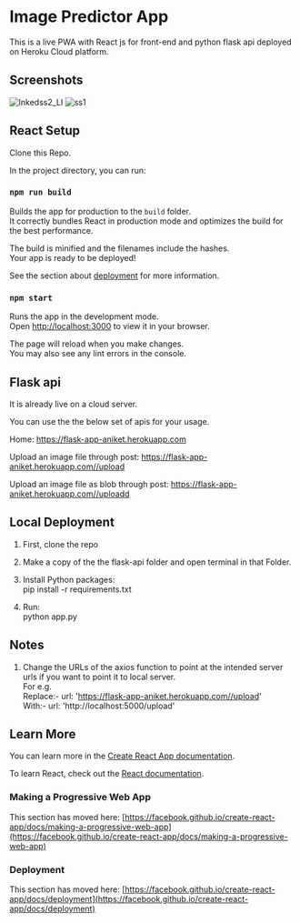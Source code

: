 # Image Predictor App

This is a live PWA with React js for front-end and python flask api deployed on Heroku Cloud platform.

## Screenshots

![Inkedss2_LI](https://user-images.githubusercontent.com/20863253/158742219-bc6d053e-2459-41d4-97aa-8ad3a9d7158b.jpg) ![ss1](https://user-images.githubusercontent.com/20863253/158742669-6a807a91-c57d-446c-b072-b295fe6b92f4.jpeg)

## React Setup

Clone this Repo.

In the project directory, you can run:

### `npm run build`

Builds the app for production to the `build` folder.\
It correctly bundles React in production mode and optimizes the build for the best performance.

The build is minified and the filenames include the hashes.\
Your app is ready to be deployed!

See the section about [deployment](https://facebook.github.io/create-react-app/docs/deployment) for more information.

### `npm start`

Runs the app in the development mode.\
Open [http://localhost:3000](http://localhost:3000) to view it in your browser.

The page will reload when you make changes.\
You may also see any lint errors in the console.


## Flask api 
It is already live on a cloud server. 

You can use the the below set of apis for your usage.

Home: https://flask-app-aniket.herokuapp.com

Upload an image file through post: https://flask-app-aniket.herokuapp.com//upload 

Upload an image file as blob through post: https://flask-app-aniket.herokuapp.com//uploadd 

## Local Deployment
1. First, clone the repo

2. Make a copy of the the flask-api folder and open terminal in that Folder.

3. Install Python packages: \
pip install -r requirements.txt

4. Run: \
python app.py

## Notes
1. Change the URLs of the axios function to point at the intended server urls if you want to point it to local server.\
For e.g.\
Replace:-  url: 'https://flask-app-aniket.herokuapp.com//upload' \
With:-  url: 'http://localhost:5000/upload' 


## Learn More

You can learn more in the [Create React App documentation](https://facebook.github.io/create-react-app/docs/getting-started).

To learn React, check out the [React documentation](https://reactjs.org/).

### Making a Progressive Web App

This section has moved here: [https://facebook.github.io/create-react-app/docs/making-a-progressive-web-app](https://facebook.github.io/create-react-app/docs/making-a-progressive-web-app)

### Deployment

This section has moved here: [https://facebook.github.io/create-react-app/docs/deployment](https://facebook.github.io/create-react-app/docs/deployment)

